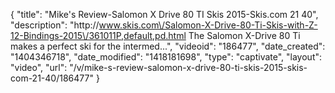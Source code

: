 {
    "title": "Mike's Review-Salomon X Drive 80 TI Skis 2015-Skis.com 21 40",
    "description": "http:\/\/www.skis.com\/Salomon-X-Drive-80-Ti-Skis-with-Z-12-Bindings-2015\/361011P,default,pd.html The Salomon X-Drive 80 Ti makes a perfect ski for the intermed...",
    "videoid": "186477",
    "date_created": "1404346718",
    "date_modified": "1418181698",
    "type": "captivate",
    "layout": "video",
    "url": "\/v\/mike-s-review-salomon-x-drive-80-ti-skis-2015-skis-com-21-40\/186477"
}